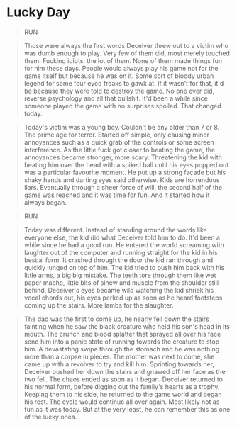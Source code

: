 # Lucky Day

>RUN

>Those were always the first words Deceiver threw out to a victim who was dumb enough to play.
>Very few of them did, most merely touched them.
>Fucking idiots, the lot of them.
>None of them made things fun for him these days.
>People would always play his game not for the game itself but because he was on it.
>Some sort of bloody urban legend for some four eyed freaks to gawk at.
>If it wasn't for that, it'd be because they were told to destroy the game.
>No one ever did, reverse psychology and all that bullshit.
>It'd been a while since someone played the game with no surprises spoiled.
>That changed today.

>Today's victim was a young boy.
>Couldn't be any older than 7 or 8.
>The prime age for terror.
>Started off simple, only causing minor annoyances such as a quick grab of the controls or some screen interference. 
>As the little fuck got closer to beating the game, the annoyances became stronger, more scary.
>Threatening the kid with beating him over the head with a spiked ball until his eyes popped out was a particular favourite moment.
>He put up a strong façade but his shaky hands and darting eyes said otherwise.
>Kids are horrendous liars.
>Eventually through a sheer force of will, the second half of the game was reached and it was time for fun.
>And it started how it always began.

>RUN

>Today was different.
>Instead of standing around the words like everyone else, the kid did what Deceiver told him to do.
>It'd been a while since he had a good run.
>He entered the world screaming with laughter out of the computer and running straight for the kid in his bestial form.
>It crashed through the door the kid ran through and quickly lunged on top of him.
>The kid tried to push him back with his little arms, a big big mistake.
>The teeth tore through them like wet paper mache, little bits of sinew and muscle from the shoulder still behind.
>Deceiver's eyes became wild watching the kid shriek his vocal chords out, his eyes perked up as soon as he heard footsteps coming up the stairs.
>More lambs for the slaughter.

>The dad was the first to come up, he nearly fell down the stairs fainting when he saw the black creature who held his son's head in its mouth.
>The crunch and blood splatter that sprayed all over his face send him into a panic state of running towards the creature to stop him.
>A devastating swipe through the stomach and he was nothing more than a corpse in pieces.
>The mother was next to come, she came up with a revolver to try and kill him.
>Sprinting towards her, Deceiver pushed her down the stairs and gnawed off her face as the two fell.
>The chaos ended as soon as it began.
>Deceiver returned to his normal form, before digging out the family's hearts as a trophy.
>Keeping them to his side, he returned to the game world and began his rest.
>The cycle would continue all over again.
>Most likely not as fun as it was today.
>But at the very least, he can remember this as one of the lucky ones.
